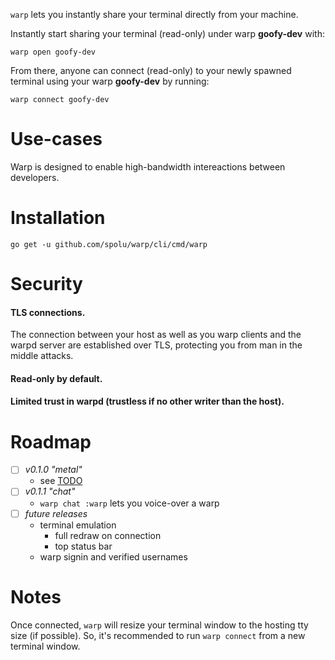 `warp` lets you instantly share your terminal directly from your machine.

Instantly start sharing your terminal (read-only) under warp **goofy-dev**
with:

```
warp open goofy-dev
```

From there, anyone can connect (read-only) to your newly spawned terminal using
your warp **goofy-dev** by running:

```
warp connect goofy-dev
```

# Use-cases

Warp is designed to enable high-bandwidth intereactions between developers.

# Installation

```
go get -u github.com/spolu/warp/cli/cmd/warp
```

# Security

#### TLS connections.

The connection between your host as well as you warp clients and the warpd
server are established over TLS, protecting you from man in the middle attacks.

#### Read-only by default.

#### Limited trust in warpd (trustless if no other writer than the host).

# Roadmap

- [ ] *v0.1.0 "metal"*
  - see [TODO](TODO)
- [ ] *v0.1.1 "chat"*
  - `warp chat :warp` lets you voice-over a warp
- [ ] *future releases*
  - terminal emulation
    - full redraw on connection
    - top status bar
  - warp signin and verified usernames

# Notes

Once connected, `warp` will resize your terminal window to the hosting tty size
(if possible). So, it's recommended to run `warp connect` from a new terminal
window.  

